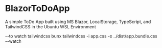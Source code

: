# BlazorToDoApp
A simple ToDo App built using MS Blazor, LocalStorage, TypeScript, and TailwindCSS in the Ubuntu WSL Environment


--to watch tailwindcss
bunx tailwindcss -i app.css -o ../dist/app.bundle.css --watch



